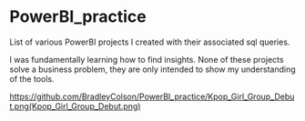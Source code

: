 # PowerBI_practice

List of various PowerBI projects I created with their associated sql queries.

I was fundamentally learning how to find insights. None of these projects solve a business problem, they are only intended to show my understanding of the tools.

https://github.com/BradleyColson/PowerBI_practice/Kpop_Girl_Group_Debut.png(Kpop_Girl_Group_Debut.png)
